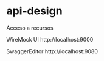 # api-design


Acceso a recursos 

WireMock UI
http://localhost:9000

SwaggerEditor
http://localhost:9080